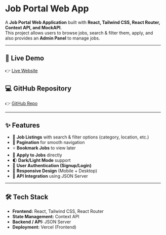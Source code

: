 # Job Portal Web App 
A **Job Portal Web Application** built with **React, Tailwind CSS, React Router, Context API, and MockAPI**.  
This project allows users to browse jobs, search & filter them, apply, and also provides an **Admin Panel** to manage jobs.  

---

## 🚀 Live Demo  
👉 [Live Website]([https://your-live-link.com](https://job-portal-web-app-ashy.vercel.app/))  

## 💻 GitHub Repository  
👉 [GitHub Repo]([https://github.com/your-username/job-portal](https://github.com/alamincse2003/job-portal-web-app))  

---

## ✨ Features  

- 🔎 **Job Listings** with search & filter options (category, location, etc.)  
- 📑 **Pagination** for smooth navigation  
- ⭐ **Bookmark Jobs** to view later  
- 📝 **Apply to Jobs** directly  
- 🌓 **Dark/Light Mode** support  
- 🔐 **User Authentication (Signup/Login)**  
- 📱 **Responsive Design** (Mobile + Desktop)  
- 🚀 **API Integration** using  JSON Server  

---

## 🛠️ Tech Stack  

- **Frontend:** React, Tailwind CSS, React Router  
- **State Management:** Context API  
- **Backend / API:** JSON Server  
- **Deployment:** Vercel (Frontend) 

